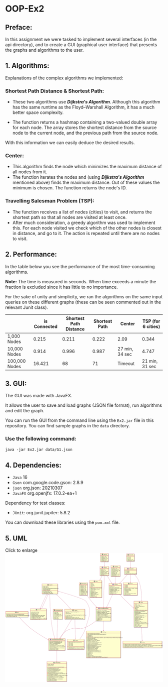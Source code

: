 # OOP-Ex2

## Preface:

In this assignment we were tasked to implement several interfaces (in the api directory), and to create a GUI (graphical
user interface) that presents the graphs and algorithms to the user.

## 1. Algorithms:

Explanations of the complex algorithms we implemented:

### Shortest Path Distance & Shortest Path:

* These two algorithms use ***Dijkstra's Algorithm***. Although this algorithm has the same runtime as the
  Floyd–Warshall Algorithm, it has a much better space complexity.

* The function returns a hashmap containing a two-valued double array for each node. The array stores the shortest
  distance from the source node to the current node, and the previous path from the source node.

With this information we can easily deduce the desired results.

### Center:

* This algorithm finds the node which minimizes the maximum distance of all nodes from it.
* The function iterates the nodes and (using ***Dijkstra's Algorithm*** mentioned above) finds the maximum distance. Out
  of these values the minimum is chosen. The function returns the node's ID.

### Travelling Salesman Problem (TSP):

* The function receives a list of nodes (cities) to visit, and returns the shortest path so that all nodes are visited
  at least once.
* After much consideration, a greedy algorithm was used to implement this. For each node visited we check which of the
  other nodes is closest in distance, and go to it. The action is repeated until there are no nodes to visit.

## 2. Performance:

In the table below you see the performance of the most time-consuming algorithms.

**Note:** The time is measured in seconds. When time exceeds a minute the fraction is excluded since it has little to no
importance.

For the sake of unity and simplicity, we ran the algorithms on the same input queries on these different graphs (these
can be seen commented out in the relevant Junit class).

|                        | is Connected           | Shortest Path Distance | Shortest Path      | Center         | TSP (for 6 cities) |
| ---------------------- | ---------------------- | ---------------------- | ------------------ | -------------- | ------------------ |
| 1,000 Nodes            | 0.215                  | 0.211                  | 0.222              | 2.09           | 0.344              |
| 10,000 Nodes           | 0.914                  | 0.996                  | 0.987              | 27 min, 34 sec | 4.747              |
| 100,000 Nodes          | 16.421                 | 68                     | 71                 | Timeout        | 21 min, 31 sec     |

## 3. GUI:

The GUI was made with JavaFX.

It allows the user to save and load graphs (JSON file format), run algorithms and edit the graph.

You can run the GUI from the command line using the ``Ex2.jar`` file in this repository. You can find sample graphs in
the ``data`` directory.

### Use the following command:

```
java -jar Ex2.jar data/G1.json 
```

## 4. Dependencies:

* ``Java`` 16
* ``Gson`` com.google.code.gson: 2.8.9
* ``json`` org.json: 20210307
* ``JavaFX`` org.openjfx: 17.0.2-ea+1

Dependency for test classes:

* ``JUnit``: org.junit.jupiter: 5.8.2

You can download these libraries using the ``pom.xml`` file.

## 5. UML

Click to enlarge
![Click to enlarge](https://github.com/adiy55/OOP-Ex2/blob/main/data/ClassDiagram.svg)
